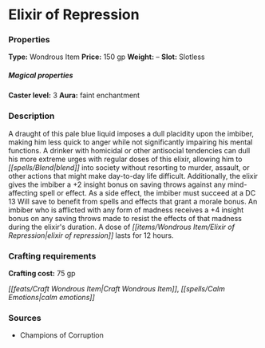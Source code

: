 ﻿---
Title: "Elixir of Repression"
Type: "Wondrous Item"
Price: "150 gp"
Weight: "–"
Slot: "Slotless"
Caster level: "3"
Aura: "faint enchantment"
Description: |
  "A draught of this pale blue liquid imposes a dull placidity upon the imbiber, making him less quick to anger while not significantly impairing his mental functions. A drinker with homicidal or other antisocial tendencies can dull his more extreme urges with regular doses of this elixir, allowing him to blend into society without resorting to murder, assault, or other actions that might make day-to-day life difficult. Additionally, the elixir gives the imbiber a +2 insight bonus on saving throws against any mind-affecting spell or effect. As a side effect, the imbiber must succeed at a DC 13 Will save to benefit from spells and effects that grant a morale bonus. An imbiber who is afflicted with any form of madness receives a +4 insight bonus on any saving throws made to resist the effects of that madness during the elixir's duration. A dose of elixir of repression lasts for 12 hours."
Crafting cost: "75 gp"
Sources: "['Champions of Corruption']"
---

# Elixir of Repression

### Properties

**Type:** Wondrous Item **Price:** 150 gp **Weight:** – **Slot:** Slotless

##### Magical properties

**Caster level:** 3 **Aura:** faint enchantment

### Description

A draught of this pale blue liquid imposes a dull placidity upon the imbiber, making him less quick to anger while not significantly impairing his mental functions. A drinker with homicidal or other antisocial tendencies can dull his more extreme urges with regular doses of this elixir, allowing him to _[[spells/Blend|blend]]_ into society without resorting to murder, assault, or other actions that might make day-to-day life difficult. Additionally, the elixir gives the imbiber a +2 insight bonus on saving throws against any mind-affecting spell or effect. As a side effect, the imbiber must succeed at a DC 13 Will save to benefit from spells and effects that grant a morale bonus. An imbiber who is afflicted with any form of madness receives a +4 insight bonus on any saving throws made to resist the effects of that madness during the elixir's duration. A dose of _[[items/Wondrous Item/Elixir of Repression|elixir of repression]]_ lasts for 12 hours.

### Crafting requirements

**Crafting cost:** 75 gp

_[[feats/Craft Wondrous Item|Craft Wondrous Item]]_, _[[spells/Calm Emotions|calm emotions]]_

### Sources

* Champions of Corruption